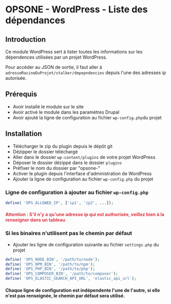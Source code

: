# OPSONE - WordPress - Liste des dépendances

## Introduction
Ce module WordPress sert à lister toutes les informations sur les dépendences utilisées par un projet WordPress.

Pour accéder au JSON de sortie, il faut aller à `adresseRacineDuProjet/stalker/depepndencies` depuis l'une des adresses ip autorisée.

## Prérequis
- Avoir installé le module sur le site
- Avoir activé le module dans les paramètres Drupal
- Avoir ajouté la ligne de configuration au fichier `wp-config.php`du projet

## Installation
- Télécharger le zip du plugin depuis le dépôt git
- Dézipper le dossier téléchargé
- Aller dans le dossier `wp-content/plugins` de votre projet WordPress
- Déposer le dossier dézippé dans le dossier `plugins`
- Préfixer le nom du dossier par "opsone-"
- Activer le plugin depuis l'interface d'administration de WordPress
- Ajouter la ligne de configuration au fichier `wp-config.php` du projet

### Ligne de configuration à ajouter au fichier `wp-config.php`
```php
define( 'OPS_ALLOWED_IP', ['ip1', 'ip2', ...]);
```
#### **<span style="color: #dc3545">Attention : S'il n'y a qu'une adresse ip qui est authorisée, veillez bien à la renseigner dans un tableau</span>**

### Si les binaires n'utilisent pas le chemin par défaut
- Ajouter les ligne de configuration suivante au fichier `settings.php` du projet
```php
define( 'OPS_NODE_BIN', '/path/to/node');
define( 'OPS_NPM_BIN', '/path/to/npm');
define( 'OPS_PHP_BIN', '/path/to/php');
define( 'OPS_COMPOSER_BIN', '/path/to/composer');
define( 'OPS_ELASTIC_SEARCH_API_URL', 'elastic_api_url');
```

#### Chaque ligne de configuration est indépendente l'une de l'autre, si elle n'est pas renseignée, le chemin par défaut sera utilisé.
